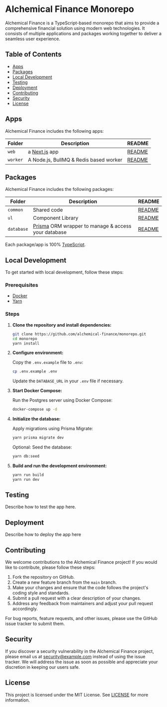 # Alchemical Finance Monorepo

Alchemical Finance is a TypeScript-based monorepo that aims to provide a
comprehensive financial solution using modern web technologies. It consists of
multiple applications and packages working together to deliver a seamless user
experience.

## Table of Contents

- [Apps](#apps)
- [Packages](#packages)
- [Local Development](#local-development)
- [Testing](#testing)
- [Deployment](#deployment)
- [Contributing](#contributing)
- [Security](#security)
- [License](#license)

## Apps

Alchemical Finance includes the following apps:

| Folder   | Description                            | README                          |
| -------- | -------------------------------------- | ------------------------------- |
| `web`    | a [Next.js](https://nextjs.org) app    | [README](apps/web/README.md)    |
| `worker` | A Node.js, BullMQ & Redis based worker | [README](apps/worker/README.md) |

## Packages

Alchemical Finance includes the following packages:

| Folder     | Description                                                               | README                                |
| ---------- | ------------------------------------------------------------------------- | ------------------------------------- |
| `common`   | Shared code                                                               | [README](packages/common/README.md)   |
| `ul`       | Component Library                                                         | [README](packages/ul/README.md)       |
| `database` | [Prisma](https://prisma.io/) ORM wrapper to manage & access your database | [README](packages/database/README.md) |

Each package/app is 100% [TypeScript](https://www.typescriptlang.org/).

## Local Development

To get started with local development, follow these steps:

### Prerequisites

- [Docker](https://www.docker.com/)
- [Yarn](https://yarnpkg.com/)

### Steps

1. **Clone the repository and install dependencies:**

   ```bash
   git clone https://github.com/alchemical-finance/monorepo.git
   cd monorepo
   yarn install
   ```

2. **Configure environment:**

   Copy the `.env.example` file to `.env`:

   ```bash
   cp .env.example .env
   ```

   Update the `DATABASE_URL` in your `.env` file if necessary.

3. **Start Docker Compose:**

   Run the Postgres server using Docker Compose:

   ```bash
   docker-compose up -d
   ```

4. **Initialize the database:**

   Apply migrations using Prisma Migrate:

   ```bash
   yarn prisma migrate dev
   ```

   Optional: Seed the database:

   ```bash
   yarn db:seed
   ```

5. **Build and run the development environment:**

   ```bash
   yarn run build
   yarn run dev
   ```

## Testing

Describe how to test the app here.

## Deployment

Describe how to deploy the app here

## Contributing

We welcome contributions to the Alchemical Finance project! If you would like to
contribute, please follow these steps:

1. Fork the repository on GitHub.
2. Create a new feature branch from the `main` branch.
3. Make your changes and ensure that the code follows the project's coding style
   and standards.
4. Submit a pull request with a clear description of your changes.
5. Address any feedback from maintainers and adjust your pull request
   accordingly.

For bug reports, feature requests, and other issues, please use the GitHub issue
tracker to submit them.

## Security

If you discover a security vulnerability in the Alchemical Finance project,
please email us at [security@example.com](mailto:) instead of using the issue
tracker. We will address the issue as soon as possible and appreciate your
discretion in keeping our users safe.

## License

This project is licensed under the MIT License. See [LICENSE](LICENSE) for more
information.
